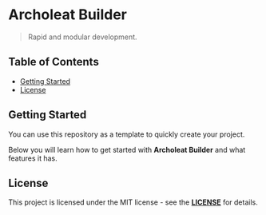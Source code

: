 # Archoleat Builder

> Rapid and modular development.

## Table of Contents

-   [Getting Started](#getting-started)
-   [License](#license)

## Getting Started

You can use this repository as a template to quickly create your project.

Below you will learn how to get started with **Archoleat Builder**
and what features it has.

## License

This project is licensed under the MIT license - see the
[**LICENSE**](LICENSE) for details.
